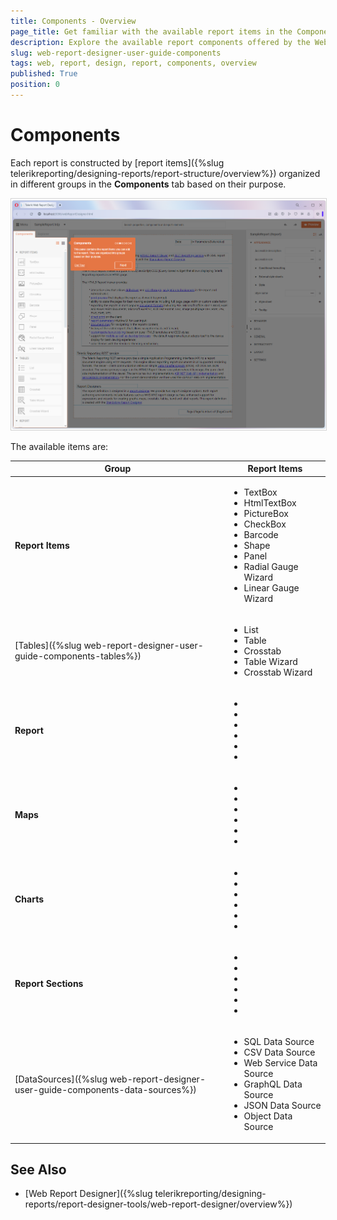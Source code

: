 ```yaml
---
title: Components - Overview
page_title: Get familiar with the available report items in the Components tray of Web Report Designer.
description: Explore the available report components offered by the Web Report Designer.
slug: web-report-designer-user-guide-components
tags: web, report, design, report, components, overview
published: True
position: 0
---
```


<style>
img[alt$="><"] {
  border: 1px solid lightgrey;
}
</style>

# Components

Each report is constructed by [report items]({%slug telerikreporting/designing-reports/report-structure/overview%}) organized in different groups in the **Components** tab based on their purpose. 

![Components Tray ><](../images/wrd-components-tray.png)    

The available items are:

|Group|Report Items|
|----|----|
|**Report Items**|<ul><li>TextBox</li><li>HtmlTextBox</li><li>PictureBox</li><li>CheckBox</li><li>Barcode</li><li>Shape</li><li>Panel</li><li>Radial Gauge Wizard</li><li>Linear Gauge Wizard</li></ul>|
|[Tables]({%slug web-report-designer-user-guide-components-tables%})|<ul><li>List</li><li>Table</li><li>Crosstab</li><li>Table Wizard</li><li>Crosstab Wizard</li></ul>|
|**Report**|<ul><li></li><li></li><li></li><li></li><li></li><li></li></ul>|
|**Maps**|<ul><li></li><li></li><li></li><li></li><li></li><li></li></ul>|
|**Charts**|<ul><li></li><li></li><li></li><li></li><li></li><li></li></ul>|
|**Report Sections**|<ul><li></li><li></li><li></li><li></li><li></li><li></li></ul>|
|[DataSources]({%slug web-report-designer-user-guide-components-data-sources%})|<ul><li>SQL Data Source</li><li>CSV Data Source</li><li>Web Service Data Source</li><li>GraphQL Data Source</li><li>JSON Data Source</li><li>Object Data Source</li></ul>|









## See Also

* [Web Report Designer]({%slug telerikreporting/designing-reports/report-designer-tools/web-report-designer/overview%})


